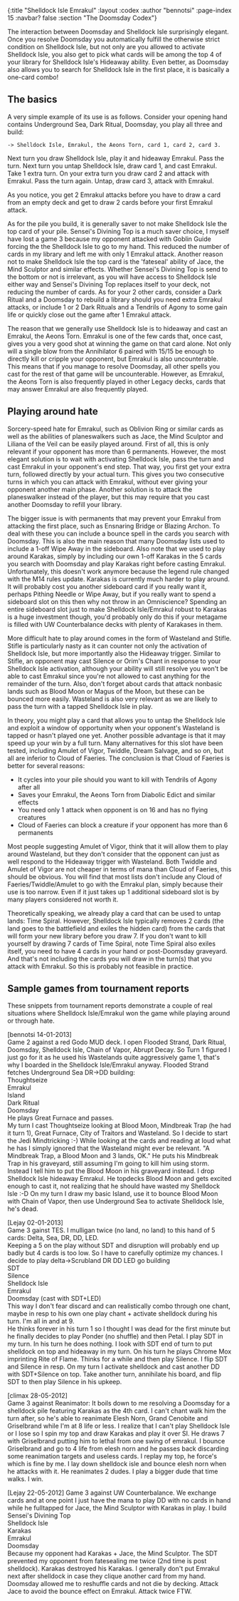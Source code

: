 {:title "Shelldock Isle Emrakul"
 :layout :codex
 :author "bennotsi"
 :page-index 15
 :navbar? false
 :section "The Doomsday Codex"}

The interaction between Doomsday and Shelldock Isle surprisingly 
elegant. Once you resolve Doomsday you automatically fulfill the 
otherwise strict condition on Shelldock Isle, but not only are you 
allowed to activate Shelldock Isle, you also get to pick what cards will 
be among the top 4 of your library for Shelldock Isle's Hideaway 
ability. Even better, as Doomsday also allows you to search for 
Shelldock Isle in the first place, it is basically a one-card combo!

## The basics

A very simple example of its use is as follows. Consider your opening 
hand contains Underground Sea, Dark Ritual, Doomsday, you play all three 
and build:
```
-> Shelldock Isle, Emrakul, the Aeons Torn, card 1, card 2, card 3.
```

Next turn you draw Shelldock Isle, play it and hideaway Emrakul. Pass 
the turn. Next turn you untap Shelldock Isle, draw card 1, and cast 
Emrakul. Take 1 extra turn. On your extra turn you draw card 2 and 
attack with Emrakul. Pass the turn again. Untap, draw card 3, attack 
with Emrakul.

As you notice, you get 2 Emrakul attacks before you have to draw a card 
from an empty deck and get to draw 2 cards before your first Emrakul 
attack.

As for the pile you build, it is generally saver to not make Shelldock 
Isle the top card of your pile. Sensei's Divining Top is a much saver 
choice, I myself have lost a game 3 because my opponent attacked with 
Goblin Guide forcing the the Shelldock Isle to go to my hand. This 
reduced the number of cards in my library and left me with only 1 
Emrakul attack. Another reason not to make Shelldock Isle the top card 
is the 'fateseal' ability of Jace, the Mind Sculptor and similar 
effects. Whether Sensei's Divining Top is send to the bottom or not is 
irrelevant, as you will have access to Shelldock Isle either way and 
Sensei's Divining Top replaces itself to your deck, not reducing the 
number of cards. As for your 2 other cards, consider a Dark Ritual and a 
Doomsday to rebuild a library should you need extra Emrakul attacks, or 
include 1 or 2 Dark Rituals and a Tendrils of Agony to some gain life or 
quickly close out the game after 1 Emrakul attack.

The reason that we generally use Shelldock Isle is to hideaway and cast 
an Emrakul, the Aeons Torn. Emrakul is one of the few cards that, once 
cast, gives you a very good shot at winning the game on that card alone. 
Not only will a single blow from the Annihilator 6 paired with 15/15 be 
enough to directly kill or cripple your opponent, but Emrakul is also 
uncounterable. This means that if you manage to resolve Doomsday, all 
other spells you cast for the rest of that game will be uncounterable. 
However, as Emrakul, the Aeons Torn is also frequently played in other 
Legacy decks, cards that may answer Emrakul are also frequently played.

## Playing around hate

Sorcery-speed hate for Emrakul, such as Oblivion Ring or
similar cards as well as the abilities of planeswalkers such as 
Jace, the Mind Sculptor and Liliana of the Veil can be easily played 
around. First of all, this is only relevant if your opponent has more 
than 6 permanents. However, the most elegant solution is to wait with 
activating Shelldock Isle, pass the turn and cast Emrakul in your 
opponent's end step. That way, you first get your extra turn, followed 
directly by your actual turn. This gives you two consecutive turns in 
which you can attack with Emrakul, without ever giving your opponent 
another main phase. Another solution is to attack the planeswalker 
instead of the player, but this may require that you cast another 
Doomsday to refill your library.

The bigger issue is with permanents that may prevent your Emrakul from 
attacking the first place, such as Ensnaring Bridge or Blazing Archon. 
To deal with these you can include a bounce spell in the cards you 
search with Doomsday. This is also the main reason that many Doomsday 
lists used to include a 1-off Wipe Away in the sideboard. Also note that 
we used to play around Karakas, simply by including our own 1-off 
Karakas in the 5 cards you search with Doomsday and play Karakas right 
before casting Emrakul. Unfortunately, this doesn't work anymore because 
the legend rule changed with the M14 rules update. Karakas is currently 
much harder to play around. It will probably cost you another sideboard 
card if you really want it, perhaps Pithing Needle or Wipe Away, but if 
you really want to spend a sideboard slot on this then why not throw in 
an Omniscience? Spending an entire sideboard slot just to make Shelldock 
Isle/Emrakul robust to Karakas is a huge investment though, you'd 
probably only do this if your metagame is filled with UW Counterbalance 
decks with plenty of Karakases in them.

More difficult hate to play around comes in the form of Wasteland and 
Stifle. Stifle is particularly nasty as it can counter not only the 
activation of Shelldock Isle, but more importantly also the Hideaway 
trigger. Similar to Stifle, an opponent may cast Silence or Orim's Chant 
in response to your Shelldock Isle activation, although your ability 
will still resolve you won't be able to cast Emrakul since you're not 
allowed to cast anything for the remainder of the turn. Also, don't 
forget about cards that attack nonbasic lands such as Blood Moon or 
Magus of the Moon, but these can be bounced more easily. Wasteland is 
also very relevant as we are likely to pass the turn with a tapped 
Shelldock Isle in play.

In theory, you might play a card that allows you to untap the Shelldock 
Isle and exploit a window of opportunity when your opponent's Wasteland 
is tapped or hasn't played one yet. Another possible advantage is that 
it may speed up your win by a full turn. Many alternatives for this slot 
have been tested, including Amulet of Vigor, Twiddle, Dream Salvage, and 
so on, but all are inferior to Cloud of Faeries. The conclusion is that 
Cloud of Faeries is better for several reasons:

- It cycles into your pile should you want to kill with Tendrils of Agony after all
- Saves your Emrakul, the Aeons Torn from Diabolic Edict and similar effects
- You need only 1 attack when opponent is on 16 and has no flying creatures
- Cloud of Faeries can block a creature if your opponent has more than 6 permanents

Most people suggesting Amulet of Vigor, think that it will allow them to 
play around Wasteland, but they don't consider that the opponent can 
just as well respond to the Hideaway trigger with Wasteland. Both 
Twiddle and Amulet of Vigor are not cheaper in terms of mana than Cloud 
of Faeries, this should be obvious. You will find that most lists don't 
include any Cloud of Faeries/Twiddle/Amulet to go with the Emrakul plan, 
simply because their use is too narrow. Even if it just takes up 1 
additional sideboard slot is by many players considered not worth it.

Theoretically speaking, we already play a card that can be used to untap 
lands: Time Spiral. However, Shelldock Isle typically removes 2 cards 
(the land goes to the battlefield and exiles the hidden card) from the 
cards that will form your new library before you draw 7. If you don't 
want to kill yourself by drawing 7 cards of Time Spiral, note Time 
Spiral also exiles itself, you need to have 4 cards in your hand or 
post-Doomsday graveyard. And that's not including the cards you will 
draw in the turn(s) that you attack with Emrakul. So this is probably 
not feasible in practice.

## Sample games from tournament reports

These snippets from tournament reports demonstrate a couple of real 
situations where Shelldock Isle/Emrakul won the game while playing 
around or through hate.

[bennotsi 14-01-2013]  
Game 2 against a red Godo MUD deck. I open Flooded Strand, Dark Ritual, Doomsday, Shelldock Isle, Chain of Vapor, Abrupt Decay. So Turn 1 figured I just go for it as he used his Wastelands quite aggressively game 1, that's why I boarded in the Shelldock Isle/Emrakul anyway. Flooded Strand fetches Underground Sea DR->DD building:  
Thoughtseize  
Emrakul  
Island  
Dark Ritual  
Doomsday  
He plays Great Furnace and passes.  
My turn I cast Thoughtseize looking at Blood Moon,
Mindbreak Trap (he had it turn 1), Great Furnace, City of Traitors and Wasteland.
So I decide to start the Jedi Mindtricking :-)
While looking at the cards and reading at loud what he has I simply 
ignored that the Wasteland might ever be relevant. "A Mindbreak Trap, a 
Blood Moon and 3 lands, OK." He puts his Mindbreak Trap in his 
graveyard, still assuming I'm going to kill him using storm. Instead I 
tell him to put the Blood Moon in his graveyard instead. I drop 
Shelldock Isle hideaway Emrakul. He topdecks Blood Moon and gets excited 
enough to cast it, not realizing that he should have wasted my Shelldock 
Isle :-D On my turn I draw my basic Island, use it to bounce Blood Moon 
with Chain of Vapor, then use Underground Sea to activate Shelldock 
Isle, he's dead.

[Lejay 02-01-2013]  
Game 3 gainst TES. I mulligan twice (no land, no land) to this hand of 5 cards:
Delta, Sea, DR, DD, LED.  
Keeping a 5 on the play without SDT and disruption will probably end up badly but 4 cards is too low. So I have to carefully optimize my chances. I decide to play delta->Scrubland DR DD LED go building  
SDT  
Silence  
Shelldock Isle  
Emrakul  
Doomsday (cast with SDT+LED)  
This way I don't fear discard and can realistically combo through one chant, maybe in resp to his own one play chant + activate shelldock during his turn. I'm all in and at 9.  
He thinks forever in his turn 1 so I thought I was dead for the first minute but he finally decides to play Ponder (no shuffle) and then Petal. I play SDT in my turn. In his turn he does nothing. I look with SDT end of turn to put shelldock on top and hideaway in my turn. On his turn he plays Chrome Mox imprinting Rite of Flame. Thinks for a while and then play Silence. I flip SDT and Silence in resp. On my turn I activate shelldock and cast another DD with SDT+Silence on top. Take another turn, annihilate his board, and flip SDT to then play Silence in his upkeep.

[climax 28-05-2012]  
Game 3 against Reanimator: It boils down to me resolving a Doomsday for 
a shelldock pile featuring Karakas as the 4th card. I can't chant walk 
him the turn after, so he's able to reanimate Elesh Norn, Grand Cenobite 
and Griselbrand while I'm at 8 life or less. I realize that I can't play 
Shelldock Isle or I lose so I spin my top and draw Karakas and play it 
over SI. He draws 7 with Griselbrand putting him to lethal from one 
swing of emrakul. I bounce Griselbrand and go to 4 life from elesh norn 
and he passes back discarding some reanimation targets and useless 
cards. I replay my top, he force's which is fine by me. I lay down 
shelldock isle and bounce elesh norn when he attacks with it. He 
reanimates 2 dudes. I play a bigger dude that time walks. I win.

[Lejay 22-05-2012] 
Game 3 against UW Counterbalance. We exchange cards and at one point I just have the mana to play DD with no cards in hand while he fulltapped for Jace, the Mind Sculptor with Karakas in play. I build  
Sensei's Divining Top  
Shelldock Isle  
Karakas  
Emrakul  
Doomsday  
Because my opponent had Karakas + Jace, the Mind Sculptor. The SDT prevented my opponent from fatesealing me twice (2nd time is post shelldock). Karakas destroyed his Karakas. I generally don't put Emrakul next after shelldock in case they clique another card from my hand. Doomsday allowed me to reshuffle cards and not die by decking. Attack Jace to avoid the bounce effect on Emrakul. Attack twice FTW.
